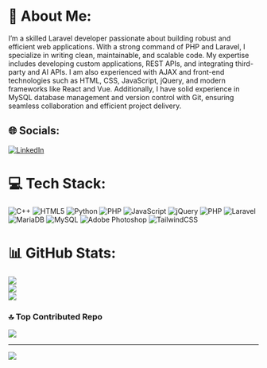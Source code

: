 # 💫 About Me:
I’m a skilled Laravel developer passionate about building robust and efficient web applications. With a strong command of PHP and Laravel, I specialize in writing clean, maintainable, and scalable code. My expertise includes developing custom applications, REST APIs, and integrating third-party and AI APIs. I am also experienced with AJAX and front-end technologies such as HTML, CSS, JavaScript, jQuery, and modern frameworks like React and Vue. Additionally, I have solid experience in MySQL database management and version control with Git, ensuring seamless collaboration and efficient project delivery.


## 🌐 Socials:
[![LinkedIn](https://img.shields.io/badge/LinkedIn-%230077B5.svg?logo=linkedin&logoColor=white)](https://linkedin.com/in/muneer-ahmad-web-dev) 

# 💻 Tech Stack:
![C++](https://img.shields.io/badge/c++-%2300599C.svg?style=for-the-badge&logo=c%2B%2B&logoColor=white) ![HTML5](https://img.shields.io/badge/html5-%23E34F26.svg?style=for-the-badge&logo=html5&logoColor=white) ![Python](https://img.shields.io/badge/python-3670A0?style=for-the-badge&logo=python&logoColor=ffdd54) ![PHP](https://img.shields.io/badge/php-%23777BB4.svg?style=for-the-badge&logo=php&logoColor=white) ![JavaScript](https://img.shields.io/badge/javascript-%23323330.svg?style=for-the-badge&logo=javascript&logoColor=%23F7DF1E) ![jQuery](https://img.shields.io/badge/jquery-%230769AD.svg?style=for-the-badge&logo=jquery&logoColor=white) ![PHP](https://img.shields.io/badge/php-%23777BB4.svg?style=for-the-badge&logo=php&logoColor=white) ![Laravel](https://img.shields.io/badge/laravel-%23FF2D20.svg?style=for-the-badge&logo=laravel&logoColor=white) ![MariaDB](https://img.shields.io/badge/MariaDB-003545?style=for-the-badge&logo=mariadb&logoColor=white) ![MySQL](https://img.shields.io/badge/mysql-4479A1.svg?style=for-the-badge&logo=mysql&logoColor=white) ![Adobe Photoshop](https://img.shields.io/badge/adobe%20photoshop-%2331A8FF.svg?style=for-the-badge&logo=adobe%20photoshop&logoColor=white) ![TailwindCSS](https://img.shields.io/badge/tailwindcss-%2338B2AC.svg?style=for-the-badge&logo=tailwind-css&logoColor=white)
# 📊 GitHub Stats:
![](https://github-readme-stats.vercel.app/api?username=MuneerAhmadDev&theme=transparent&hide_border=false&include_all_commits=false&count_private=true)<br/>
![](https://nirzak-streak-stats.vercel.app/?user=MuneerAhmadDev&theme=transparent&hide_border=false)<br/>
![](https://github-readme-stats.vercel.app/api/top-langs/?username=MuneerAhmadDev&theme=transparent&hide_border=false&include_all_commits=false&count_private=true&layout=compact)

### 🔝 Top Contributed Repo
![](https://github-contributor-stats.vercel.app/api?username=MuneerAhmadDev&limit=5&theme=dark&combine_all_yearly_contributions=true)

---
[![](https://visitcount.itsvg.in/api?id=MuneerAhmadDev&icon=0&color=0)](https://visitcount.itsvg.in)

<!-- Proudly created with GPRM ( https://gprm.itsvg.in ) -->
